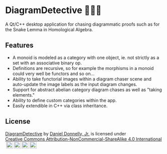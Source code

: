 # DiagramDetective 🕵🏾‍♀️

A Qt/C++ desktop application for chasing diagrammatic proofs such as for the Snake Lemma in Homological Algebra.

## Features
+ A monoid is modeled as a category with one object, ie. not strictly as a set with an associative binary op.
+ Definitions are recursive, so for example the morphisms in a monoid could very well be functors and so on...
+ Ability to take functorial images within a diagram chaser scene and auto-update the image labels as the input diagram changes.
+ Support for abstract abelian category diagram chases as well as "taking elements."
+ Ability to define custom categories within the app.
+ Easily extendible in C++ via class inheritance.


## License
<p xmlns:cc="http://creativecommons.org/ns#" xmlns:dct="http://purl.org/dc/terms/"><a property="dct:title" rel="cc:attributionURL" href="https://github.com/FruitfulApproach/DiagramDetective">DiagramDetective</a> by <a rel="cc:attributionURL dct:creator" property="cc:attributionName" href="https://www.linkedin.com/in/daniel-donnelly-3b573231b/">Daniel Donnelly, Jr.</a> is licensed under <a href="https://creativecommons.org/licenses/by-nc-sa/4.0/?ref=chooser-v1" target="_blank" rel="license noopener noreferrer" style="display:inline-block;">Creative Commons Attribution-NonCommercial-ShareAlike 4.0 International<img style="height:22px!important;margin-left:3px;vertical-align:text-bottom;" src="https://mirrors.creativecommons.org/presskit/icons/cc.svg?ref=chooser-v1" alt=""><img style="height:22px!important;margin-left:3px;vertical-align:text-bottom;" src="https://mirrors.creativecommons.org/presskit/icons/by.svg?ref=chooser-v1" alt=""><img style="height:22px!important;margin-left:3px;vertical-align:text-bottom;" src="https://mirrors.creativecommons.org/presskit/icons/nc.svg?ref=chooser-v1" alt=""><img style="height:22px!important;margin-left:3px;vertical-align:text-bottom;" src="https://mirrors.creativecommons.org/presskit/icons/sa.svg?ref=chooser-v1" alt=""></a></p>
